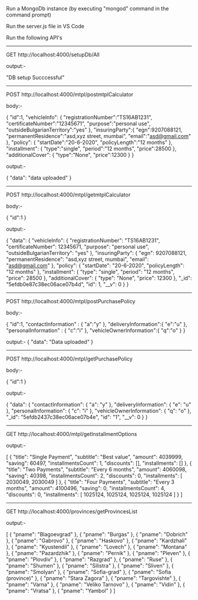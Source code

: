 
Run a MongoDb instance (by executing "mongod" command in the command prompt)

Run the server.js file in VS Code 

Run the following API's 

************************************************************************
GET 
http://localhost:4000/setupDb/All

output:- 

"DB setup Succcessful"
*************************************************************************
POST
http://localhost:4000/mtpl/postmtplCalculator

body:-

{
		"id":1,
        "vehicleInfo": {
            "registrationNumber":"TS16AB1231",
            "certificateNumber":"12345671",
            "purpose":"personal use",
            "outsideBulgarianTerritory":"yes"
        },
        "insuringParty":{ 
            "egn":9207088121,
            "permanentResidence":"asd,xyz street, mumbai",
            "email":"asd@gmail.com"
        },
        "policy": { 
            "startDate":"20-6-2020",
            "policyLength":"12 months"
        },
        "installment": {
            "type":"single",
            "period":"12 months",
            "price":28500
        },
        "additionalCover": {
            "type":"None",
            "price":12300
        }
    }
	
output:-

{
    "data": "data uploaded"
}

****************************************************************************
POST
http://localhost:4000/mtpl/getmtplCalculator

body:-

{
	"id":1
}

output:-

{
    "data": {
        "vehicleInfo": {
            "registrationNumber": "TS16AB1231",
            "certificateNumber": 12345671,
            "purpose": "personal use",
            "outsideBulgarianTerritory": "yes"
        },
        "insuringParty": {
            "egn": 9207088121,
            "permanentResidence": "asd,xyz street, mumbai",
            "email": "asd@gmail.com"
        },
        "policy": {
            "startDate": "20-6-2020",
            "policyLength": "12 months"
        },
        "installment": {
            "type": "single",
            "period": "12 months",
            "price": 28500
        },
        "additionalCover": {
            "type": "None",
            "price": 12300
        },
        "_id": "5efdb0e87c38ec06ace07b4d",
        "id": 1,
        "__v": 0
    }
}

***************************************************************************
POST
http://localhost:4000/mtpl/postPurchasePolicy

body:-

{
	"id":1,
    "contactInformation" : {
        "a":"y"
    },
    "deliveryInformation":{
        "e":"u"
    },
    "personalInformation" : {
        "c":"i"
    },
    "vehicleOwnerInformation":{
        "q":"o"
    }
}

output:-
{
    "data": "Data uploaded"
}

*******************************************************************************
POST
http://localhost:4000/mtpl/getPurchasePolicy

body:-

{
	"id":1
}

output:-

{
    "data": {
        "contactInformation": {
            "a": "y"
        },
        "deliveryInformation": {
            "e": "u"
        },
        "personalInformation": {
            "c": "i"
        },
        "vehicleOwnerInformation": {
            "q": "o"
        },
        "_id": "5efdb2437c38ec06ace07b4e",
        "id": "1",
        "__v": 0
    }
}

*****************************************************************************
GET
http://localhost:4000/mtpl/getInstallmentOptions

output:-

[
    {
        "title": "Single Payment",
        "subtitle": "Best value",
        "amount": 4039999,
        "saving": 60497,
        "installmentsCount": 1,
        "discounts": [],
        "installments": []
    },
    {
        "title": "Two Payments",
        "subtitle": "Every 6 months",
        "amount": 4060098,
        "saving": 40398,
        "installmentsCount": 2,
        "discounts": 0,
        "installments": [
            2030049,
            2030049
        ]
    },
    {
        "title": "Four Payments",
        "subtitle": "Every 3 months",
        "amount": 4100496,
        "saving": 0,
        "installmentsCount": 4,
        "discounts": 0,
        "installments": [
            1025124,
            1025124,
            1025124,
            1025124
        ]
    }
]

*******************************************************************************
GET
http://localhost:4000/provinces/getProvincesList

output:-

[
    {
        "pname": "Blagoevgrad"
    },
    {
        "pname": "Burgas"
    },
    {
        "pname": "Dobrich"
    },
    {
        "pname": "Gabrovo"
    },
    {
        "pname": "Haskovo"
    },
    {
        "pname": "Kardzhali"
    },
    {
        "pname": "Kyustendil"
    },
    {
        "pname": "Lovech"
    },
    {
        "pname": "Montana"
    },
    {
        "pname": "Pazardzhik"
    },
    {
        "pname": "Pernik"
    },
    {
        "pname": "Pleven"
    },
    {
        "pname": "Plovdiv"
    },
    {
        "pname": "Razgrad"
    },
    {
        "pname": "Ruse"
    },
    {
        "pname": "Shumen"
    },
    {
        "pname": "Silistra"
    },
    {
        "pname": "Sliven"
    },
    {
        "pname": "Smolyan"
    },
    {
        "pname": "Sofia-grad"
    },
    {
        "pname": "Sofia (province)"
    },
    {
        "pname": "Stara Zagora"
    },
    {
        "pname": "Targovishte"
    },
    {
        "pname": "Varna"
    },
    {
        "pname": "Veliko Tarnovo"
    },
    {
        "pname": "Vidin"
    },
    {
        "pname": "Vratsa"
    },
    {
        "pname": "Yambol"
    }
]

